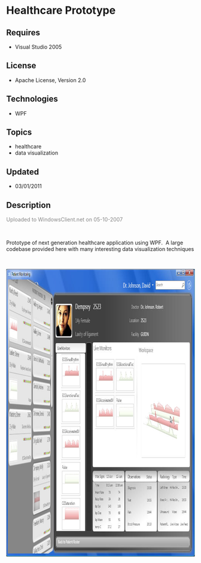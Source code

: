 # Healthcare Prototype
## Requires
- Visual Studio 2005
## License
- Apache License, Version 2.0
## Technologies
- WPF
## Topics
- healthcare
- data visualization
## Updated
- 03/01/2011
## Description

<p><span style="color:#888888">Uploaded to WindowsClient.net&nbsp;on 05-10-2007</span></p>
<p><span style="color:#888888">&nbsp;</span>&nbsp;</p>
<p>Prototype of next generation healthcare application using WPF.&nbsp; A large codebase provided here with many interesting data visualization techniques</p>
<p>&nbsp;</p>
<p><img src="17256-healthcareapp.png" alt="" width="1024" height="768"></p>
<p>&nbsp;</p>
